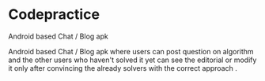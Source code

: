 # Codepractice
Android based Chat / Blog apk 


Android based Chat / Blog apk  where users can post question on algorithm and the other users who haven't solved it yet can see the editorial or modify it only after convincing the already solvers with the correct approach .
